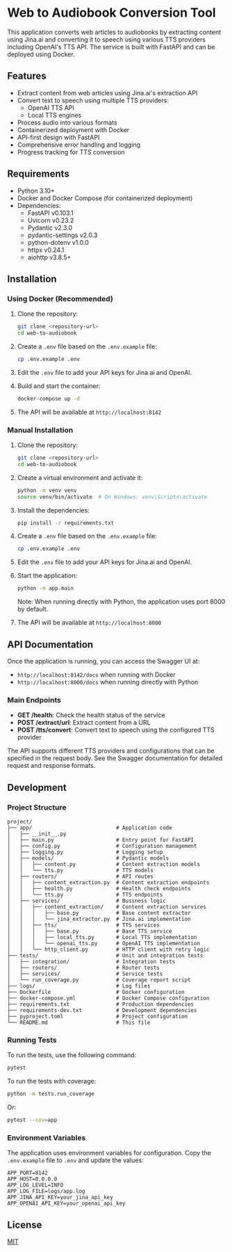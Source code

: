 # Web to Audiobook Conversion Tool

This application converts web articles to audiobooks by extracting content using Jina.ai and converting it to speech using various TTS providers including OpenAI's TTS API. The service is built with FastAPI and can be deployed using Docker.

## Features

- Extract content from web articles using Jina.ai's extraction API
- Convert text to speech using multiple TTS providers:
  - OpenAI TTS API
  - Local TTS engines
- Process audio into various formats
- Containerized deployment with Docker
- API-first design with FastAPI
- Comprehensive error handling and logging
- Progress tracking for TTS conversion

## Requirements

- Python 3.10+
- Docker and Docker Compose (for containerized deployment)
- Dependencies:
  - FastAPI v0.103.1
  - Uvicorn v0.23.2
  - Pydantic v2.3.0
  - pydantic-settings v2.0.3
  - python-dotenv v1.0.0
  - httpx v0.24.1
  - aiohttp v3.8.5+

## Installation

### Using Docker (Recommended)

1. Clone the repository:
   ```bash
   git clone <repository-url>
   cd web-to-audiobook
   ```

2. Create a `.env` file based on the `.env.example` file:
   ```bash
   cp .env.example .env
   ```

3. Edit the `.env` file to add your API keys for Jina.ai and OpenAI.

4. Build and start the container:
   ```bash
   docker-compose up -d
   ```

5. The API will be available at `http://localhost:8142`

### Manual Installation

1. Clone the repository:
   ```bash
   git clone <repository-url>
   cd web-to-audiobook
   ```

2. Create a virtual environment and activate it:
   ```bash
   python -m venv venv
   source venv/bin/activate  # On Windows: venv\Scripts\activate
   ```

3. Install the dependencies:
   ```bash
   pip install -r requirements.txt
   ```

4. Create a `.env` file based on the `.env.example` file:
   ```bash
   cp .env.example .env
   ```

5. Edit the `.env` file to add your API keys for Jina.ai and OpenAI.

6. Start the application:
   ```bash
   python -m app.main
   ```
   
   Note: When running directly with Python, the application uses port 8000 by default.

7. The API will be available at `http://localhost:8000`

## API Documentation

Once the application is running, you can access the Swagger UI at:
- `http://localhost:8142/docs` when running with Docker
- `http://localhost:8000/docs` when running directly with Python

### Main Endpoints

- **GET /health**: Check the health status of the service
- **POST /extract/url**: Extract content from a URL
- **POST /tts/convert**: Convert text to speech using the configured TTS provider

The API supports different TTS providers and configurations that can be specified in the request body. See the Swagger documentation for detailed request and response formats.

## Development

### Project Structure

```
project/
├── app/                           # Application code
│   ├── __init__.py
│   ├── main.py                    # Entry point for FastAPI
│   ├── config.py                  # Configuration management
│   ├── logging.py                 # Logging setup
│   ├── models/                    # Pydantic models
│   │   ├── content.py             # Content extraction models
│   │   └── tts.py                 # TTS models
│   ├── routers/                   # API routes
│   │   ├── content_extraction.py  # Content extraction endpoints
│   │   ├── health.py              # Health check endpoints
│   │   └── tts.py                 # TTS endpoints
│   ├── services/                  # Business logic
│   │   ├── content_extraction/    # Content extraction services
│   │   │   ├── base.py            # Base content extractor
│   │   │   └── jina_extractor.py  # Jina.ai implementation
│   │   ├── tts/                   # TTS services
│   │   │   ├── base.py            # Base TTS service
│   │   │   ├── local_tts.py       # Local TTS implementation
│   │   │   └── openai_tts.py      # OpenAI TTS implementation
│   │   └── http_client.py         # HTTP client with retry logic
├── tests/                         # Unit and integration tests
│   ├── integration/               # Integration tests
│   ├── routers/                   # Router tests
│   ├── services/                  # Service tests
│   └── run_coverage.py            # Coverage report script
├── logs/                          # Log files
├── Dockerfile                     # Docker configuration
├── docker-compose.yml             # Docker Compose configuration
├── requirements.txt               # Production dependencies
├── requirements-dev.txt           # Development dependencies
├── pyproject.toml                 # Project configuration
└── README.md                      # This file
```

### Running Tests

To run the tests, use the following command:

```bash
pytest
```

To run the tests with coverage:

```bash
python -m tests.run_coverage
```

Or:

```bash
pytest --cov=app
```

### Environment Variables

The application uses environment variables for configuration. Copy the `.env.example` file to `.env` and update the values:

```
APP_PORT=8142
APP_HOST=0.0.0.0
APP_LOG_LEVEL=INFO
APP_LOG_FILE=logs/app.log
APP_JINA_API_KEY=your_jina_api_key
APP_OPENAI_API_KEY=your_openai_api_key
```

## License

[MIT](LICENSE)
